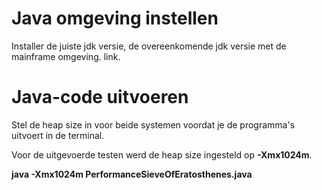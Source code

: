 # Java omgeving instellen

Installer de juiste jdk versie, de overeenkomende jdk versie met de mainframe omgeving. 
link.

# Java-code uitvoeren
Stel de heap size in voor beide systemen voordat je de programma's uitvoert in de terminal.

Voor de uitgevoerde testen werd de heap size ingesteld op **-Xmx1024m**.

**java -Xmx1024m PerformanceSieveOfEratosthenes.java**
